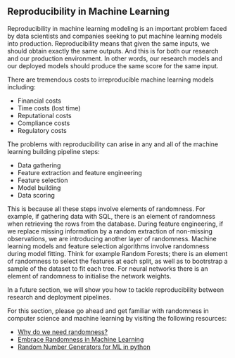 ## Reproducibility in Machine Learning

Reproducibility in machine learning modeling is an important problem faced by data scientists and companies seeking to put machine learning models into production. Reproducibility means that given the same inputs, we should obtain exactly the same outputs. And this is for both our research and our production environment. In other words, our research models and our deployed models should produce the same score for the same input.

There are tremendous costs to irreproducible machine learning models including:

- Financial costs
- Time costs (lost time)
- Reputational costs
- Compliance costs
- Regulatory costs

The problems with reproducibility can arise in any and all of the machine learning building pipeline steps:

- Data gathering
- Feature extraction and feature engineering
- Feature selection
- Model building
- Data scoring

This is because all these steps involve elements of randomness. For example, if gathering data with SQL, there is an element of randomness when retrieving the rows from the database. During feature engineering, if we replace missing information by a random extraction of non-missing observations, we are introducing another layer of randomness. Machine learning models and feature selection algorithms involve randomness during model fitting. Think for example Random Forests; there is an element of randomness to select the features at each split, as well as to bootrstrap a sample of the dataset to fit each tree. For neural networks there is an element of randomness to initialise the network weights.

In a future section, we will show you how to tackle reproducibility between research and deployment pipelines.

For this section, please go ahead and get familiar with randomness in computer science and machine learning by visiting the following resources:

- [Why do we need randomness?](https://www.kdnuggets.com/2017/06/surprising-complexity-randomness.html)
- [Embrace Randomness in Machine Learning](https://machinelearningmastery.com/randomness-in-machine-learning/)
- [Random Number Generators for ML in python](https://machinelearningmastery.com/introduction-to-random-number-generators-for-machine-learning/)
